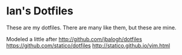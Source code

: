 Ian's Dotfiles
==============

These are my dotfiles. There are many like them, but these are mine.

Modeled a little after http://github.com/jbalogh/dotfiles
https://github.com/statico/dotfiles
http://statico.github.io/vim.html

